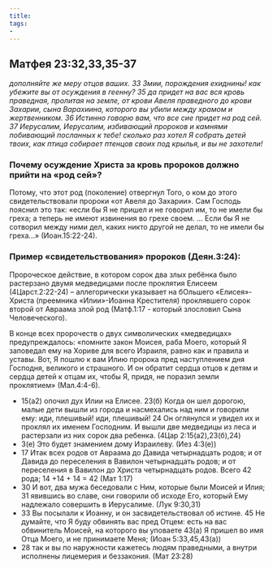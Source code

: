 ```yaml
---
title: 
tags: 
- 
---
```


## Матфея 23:32,33,35-37

*дополняйте же меру отцов ваших. 33 Змии, порождения ехиднины! как убежите вы от осуждения в геенну? 35 да придет на вас вся кровь праведная, пролитая на земле, от крови Авеля праведного до крови Захарии, сына Варахиина, которого вы убили между храмом и жертвенником. 36 Истинно говорю вам, что все сие придет на род сей. 37 Иерусалим, Иерусалим, избивающий пророков и камнями побивающий посланных к тебе! сколько раз хотел Я собрать детей твоих, как птица собирает птенцов своих под крылья, и вы не захотели!*

### Почему осуждение Христа за кровь пророков должно прийти на «род сей»?

Потому, что этот род (поколение) отвергнул Того, о ком до этого свидетельствовали пророки «от Авеля до Захарии». Сам Господь пояснил это так: «если бы Я не пришел и не говорил им, то не имели бы греха; а теперь не имеют извинения во грехе своем. … Если бы Я не сотворил между ними дел, каких никто другой не делал, то не имели бы греха…» (Иоан.15:22-24).

### Пример «свидетельствования» пророков (Деян.3:24):

Пророческое действие, в котором сорок два злых ребёнка было растерзано двумя медведицами после проклятия Елисеем (4Царст.2:22-24) – аллегорически указывает на бОльшего «Елисея»-Христа (преемника «Илии»-Иоанна Крестителя) проклявшего сорок второй от Авраама злой род (Матф.1:17 - который злословил Сына Человеческого). 

В конце всех пророчеств о двух символических «медведицах» предупреждалось: «помните закон Моисея, раба Моего, который Я заповедал ему на Хориве для всего Израиля, равно как и правила и уставы. Вот, Я пошлю к вам Илию пророка пред наступлением дня Господня, великого и страшного. И он обратит сердца отцов к детям и сердца детей к отцам их, чтобы Я, придя, не поразил земли проклятием» (Мал.4:4-6).

- 15(а2) опочил дух Илии на Елисее. 23(б) Когда он шел дорогою, малые дети вышли из города и насмехались над ним и говорили ему: иди, плешивый! иди, плешивый! 24 Он оглянулся и увидел их и проклял их именем Господним. И вышли две медведицы из леса и растерзали из них сорок два ребенка. (4Цар 2:15(а2),23(б),24)
- 3(е) Это будет знамением дому Израилеву. (Иез 4:3(е))
- 17 Итак всех родов от Авраама до Давида четырнадцать родов; и от Давида до переселения в Вавилон четырнадцать родов; и от переселения в Вавилон до Христа четырнадцать родов. Всего 42 рода; 14 +14 + 14 = 42 (Мат 1:17)
- 30 И вот, два мужа беседовали с Ним, которые были Моисей и Илия; 31 явившись во славе, они говорили об исходе Его, который Ему надлежало совершить в Иерусалиме. (Лук 9:30,31)
- 33 Вы посылали к Иоанну, и он засвидетельствовал об истине. 45 Не думайте, что Я буду обвинять вас пред Отцем: есть на вас обвинитель Моисей, на которого вы уповаете 43(а) Я пришел во имя Отца Моего, и не принимаете Меня; (Иоан 5:33,45,43(а))
- 28 так и вы по наружности кажетесь людям праведными, а внутри исполнены лицемерия и беззакония. (Мат 23:28)